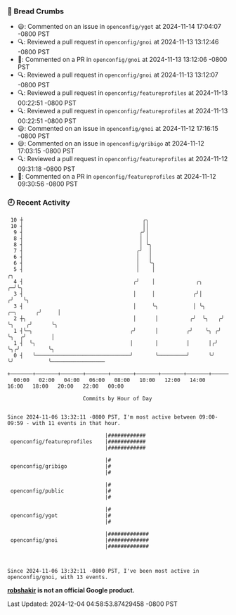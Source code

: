 ### 🍞 Bread Crumbs

 * 😃: Commented on an issue in `openconfig/ygot` at 2024-11-14 17:04:07 -0800 PST
 * 🔍: Reviewed a pull request in  `openconfig/gnoi` at 2024-11-13 13:12:46 -0800 PST
 * 💬: Commented on a PR in  `openconfig/gnoi` at 2024-11-13 13:12:06 -0800 PST
 * 🔍: Reviewed a pull request in  `openconfig/gnoi` at 2024-11-13 13:12:07 -0800 PST
 * 🔍: Reviewed a pull request in  `openconfig/featureprofiles` at 2024-11-13 00:22:51 -0800 PST
 * 🔍: Reviewed a pull request in  `openconfig/featureprofiles` at 2024-11-13 00:22:51 -0800 PST
 * 😃: Commented on an issue in `openconfig/gnoi` at 2024-11-12 17:16:15 -0800 PST
 * 😃: Commented on an issue in `openconfig/gribigo` at 2024-11-12 17:03:15 -0800 PST
 * 🔍: Reviewed a pull request in  `openconfig/featureprofiles` at 2024-11-12 09:31:18 -0800 PST
 * 💬: Commented on a PR in  `openconfig/featureprofiles` at 2024-11-12 09:30:56 -0800 PST

### 🕘 Recent Activity
```
 10 ┼                                      ╭╮
 10 ┤                                      ││
  9 ┤                                     ╭╯│
  8 ┤                                     │ │
  8 ┤                                     │ ╰╮
  7 ┤                                    ╭╯  │
  6 ┤                                    │   │
  6 ┤                                    │   ╰╮
  5 ┤                                    │    │                                  ╭╮
  4 ┤                                   ╭╯    │             ╭╮                 ╭─╯╰╮
  3 ┤                                   │     │            ╭╯│                ╭╯   ╰╮
  3 ┤                                   │     ╰╮           │ ╰╮     ╭─╮      ╭╯     │
  2 ┼╮                                  │      │          ╭╯  ╰╮   ╭╯ ╰╮    ╭╯      ╰╮
  1 ┤╰─╮                               ╭╯      │         ╭╯    ╰╮ ╭╯   ╰╮  ╭╯        │
  1 ┤  ╰╮                              │       │         │      │╭╯     ╰╮╭╯         ╰╮
  0 ┤   ╰──────────────────────────────╯       ╰─────────╯      ╰╯       ╰╯           ╰─────────────────
    +───────+───────+───────+───────+───────+───────+───────+───────+───────+───────+───────+───────+────
  00:00   02:00   04:00   06:00   08:00   10:00   12:00   14:00   16:00   18:00   20:00   22:00   00:00   

						Commits by Hour of Day


Since 2024-11-06 13:32:11 -0800 PST, I'm most active between 09:00-09:59 - with 11 events in that hour.

```



```
                               |############
 openconfig/featureprofiles    |############
                               |############

                               |#
 openconfig/gribigo            |#
                               |#

                               |#
 openconfig/public             |#
                               |#

                               |#
 openconfig/ygot               |#
                               |#

                               |#############
 openconfig/gnoi               |#############
                               |#############



Since 2024-11-06 13:32:11 -0800 PST, I've been most active in openconfig/gnoi, with 13 events.

```
**[robshakir](mailto:robjs@google.com) is not an official Google product.**  


Last Updated: 2024-12-04 04:58:53.87429458 -0800 PST
